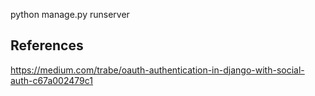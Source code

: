 python manage.py runserver

## References
https://medium.com/trabe/oauth-authentication-in-django-with-social-auth-c67a002479c1